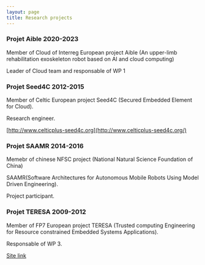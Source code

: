 ```yaml
---
layout: page
title: Research projects
---
```


### Projet Aible 2020-2023

Member of Cloud of Interreg European project Aible (An upper-limb rehabilitation exoskeleton robot based on AI and cloud
computing)

Leader of Cloud team and responsable of WP 1

### Projet Seed4C 2012-2015

Member of Celtic European project Seed4C (Secured Embedded Element for Cloud).

Research engineer.

[http://www.celticplus-seed4c.org](http://www.celticplus-seed4c.org/)


### Projet SAAMR 2014-2016

Memebr of chinese NFSC project (National Natural Science Foundation of China)

SAAMR(Software Architectures for Autonomous Mobile Robots Using Model Driven Engineering).

Project participant.

### Projet TERESA 2009-2012

Member of FP7 European project TERESA (Trusted computing Engineering
for Resource constrained Embedded Systems Applications).

Responsable of WP 3.

[Site link](https://cordis.europa.eu/project/rcn/93271_en.html)